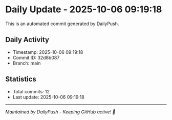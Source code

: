 # Daily Update - 2025-10-06 09:19:18

This is an automated commit generated by DailyPush.

## Daily Activity
- Timestamp: 2025-10-06 09:19:18
- Commit ID: 32d8b087
- Branch: main

## Statistics
- Total commits: 12
- Last update: 2025-10-06 09:19:18

---
*Maintained by DailyPush - Keeping GitHub active! 🚀*
